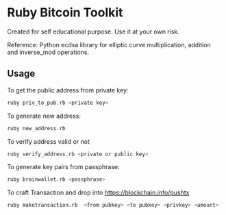 
Ruby Bitcoin Toolkit
====================

Created for self educational purpose. Use it at your own risk. 

Reference: Python ecdsa library for elliptic curve multiplication, addition and inverse_mod operations.


Usage
--------------

To get the public address from private key:


```sh
ruby priv_to_pub.rb <private key>
```


To generate new address:


```sh
ruby new_address.rb 
```

To verify address valid or not
```sh
ruby verify_address.rb <private or public key>
```

To generate key pairs from passphrase:


```sh
ruby brainwallet.rb <passphrase>
```


To craft Transaction and drop into https://blockchain.info/pushtx


```sh
ruby maketransaction.rb  <from pubkey> <to pubkey> <privkey> <amount>
```




